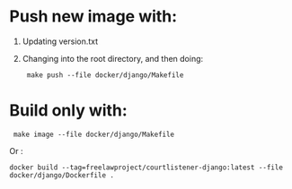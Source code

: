 # Push new image with:

1. Updating version.txt

1. Changing into the root directory, and then doing:

        make push --file docker/django/Makefile

# Build only with:

     make image --file docker/django/Makefile

Or :

    docker build --tag=freelawproject/courtlistener-django:latest --file docker/django/Dockerfile .
